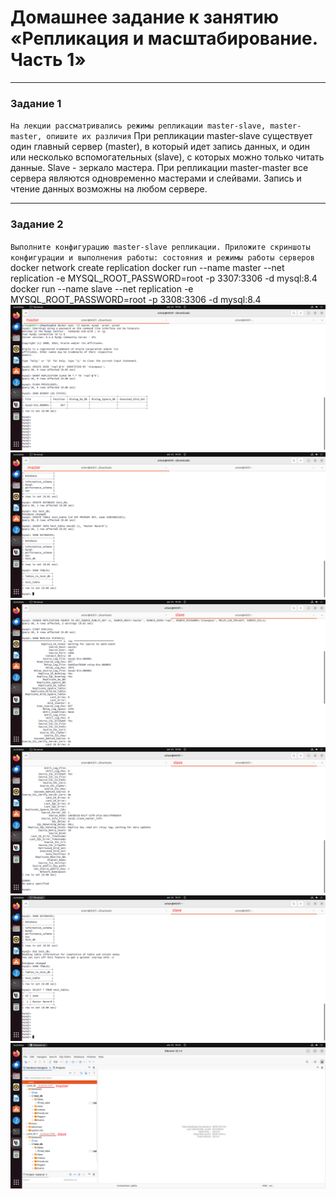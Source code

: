 # Домашнее задание к занятию «Репликация и масштабирование. Часть 1»
---
### Задание 1
`На лекции рассматривались режимы репликации master-slave, master-master, опишите их различия`
При репликации master-slave существует один главный сервер (master), в который идет запись данных, и один или несколько вспомогательных (slave), с которых можно только читать данные. Slave - зеркало мастера.
При репликации master-master все сервера являются одновременно мастерами и слейвами. Запись и чтение данных возможны на любом сервере.

---
### Задание 2
`Выполните конфигурацию master-slave репликации. Приложите скриншоты конфигурации и выполнения работы: состояния и режимы работы серверов`
docker network create replication
docker run --name master --net replication -e  MYSQL_ROOT_PASSWORD=root -p 3307:3306 -d mysql:8.4
docker run --name slave --net replication -e  MYSQL_ROOT_PASSWORD=root -p 3308:3306 -d mysql:8.4
![image1](https://github.com/maninblack802/repo-302/blob/main/img1.png)
![image2](https://github.com/maninblack802/repo-302/blob/main/img2.png)
![image3](https://github.com/maninblack802/repo-302/blob/main/img3.png)
![image4](https://github.com/maninblack802/repo-302/blob/main/img4.png)
![image5](https://github.com/maninblack802/repo-302/blob/main/img5.png)
![image6](https://github.com/maninblack802/repo-302/blob/main/img6.png)
